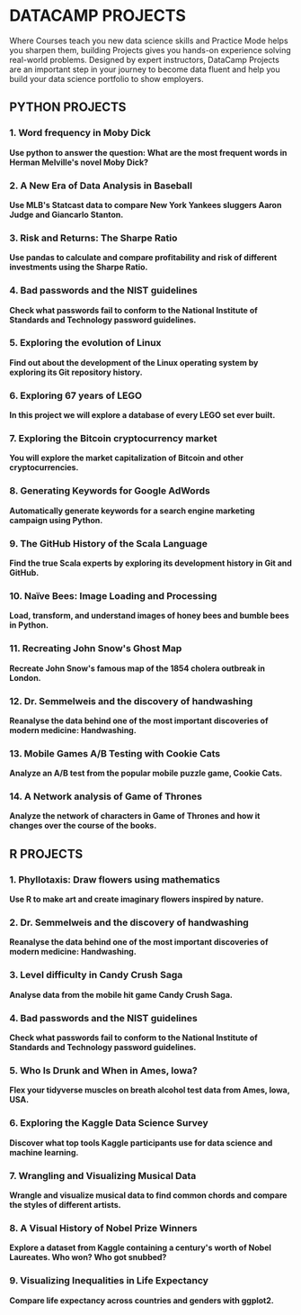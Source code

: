 # DATACAMP PROJECTS
Where Courses teach you new data science skills and Practice Mode helps you sharpen them, building Projects gives you hands-on experience solving real-world problems. Designed by expert instructors, DataCamp Projects are an important step in your journey to become data fluent and help you build your data science portfolio to show employers.

## PYTHON PROJECTS

### 1. Word frequency in Moby Dick
**Use python to answer the question: What are the most frequent words in Herman Melville's novel Moby Dick?**

### 2. A New Era of Data Analysis in Baseball
**Use MLB's Statcast data to compare New York Yankees sluggers Aaron Judge and Giancarlo Stanton.**

### 3. Risk and Returns: The Sharpe Ratio
**Use pandas to calculate and compare profitability and risk of different investments using the Sharpe Ratio.**

### 4. Bad passwords and the NIST guidelines
**Check what passwords fail to conform to the National Institute of Standards and Technology password guidelines.**

### 5. Exploring the evolution of Linux
**Find out about the development of the Linux operating system by exploring its Git repository history.**

### 6. Exploring 67 years of LEGO
**In this project we will explore a database of every LEGO set ever built.**

### 7. Exploring the Bitcoin cryptocurrency market
**You will explore the market capitalization of Bitcoin and other cryptocurrencies.**

### 8. Generating Keywords for Google AdWords
**Automatically generate keywords for a search engine marketing campaign using Python.**

### 9. The GitHub History of the Scala Language
**Find the true Scala experts by exploring its development history in Git and GitHub.**

### 10. Naïve Bees: Image Loading and Processing
**Load, transform, and understand images of honey bees and bumble bees in Python.**

### 11. Recreating John Snow's Ghost Map
**Recreate John Snow's famous map of the 1854 cholera outbreak in London.**

### 12. Dr. Semmelweis and the discovery of handwashing
**Reanalyse the data behind one of the most important discoveries of modern medicine: Handwashing.**

### 13. Mobile Games A/B Testing with Cookie Cats
**Analyze an A/B test from the popular mobile puzzle game, Cookie Cats.**

### 14. A Network analysis of Game of Thrones
**Analyze the network of characters in Game of Thrones and how it changes over the course of the books.**

## R PROJECTS
### 1. Phyllotaxis: Draw flowers using mathematics
**Use R to make art and create imaginary flowers inspired by nature.**

### 2. Dr. Semmelweis and the discovery of handwashing
**Reanalyse the data behind one of the most important discoveries of modern medicine: Handwashing.**

### 3. Level difficulty in Candy Crush Saga
**Analyse data from the mobile hit game Candy Crush Saga.**

### 4. Bad passwords and the NIST guidelines
**Check what passwords fail to conform to the National Institute of Standards and Technology password guidelines.**

### 5. Who Is Drunk and When in Ames, Iowa?
**Flex your tidyverse muscles on breath alcohol test data from Ames, Iowa, USA.**

### 6. Exploring the Kaggle Data Science Survey
**Discover what top tools Kaggle participants use for data science and machine learning.**

### 7. Wrangling and Visualizing Musical Data
**Wrangle and visualize musical data to find common chords and compare the styles of different artists.**

### 8. A Visual History of Nobel Prize Winners
**Explore a dataset from Kaggle containing a century's worth of Nobel Laureates. Who won? Who got snubbed?**

### 9. Visualizing Inequalities in Life Expectancy
**Compare life expectancy across countries and genders with ggplot2.**
